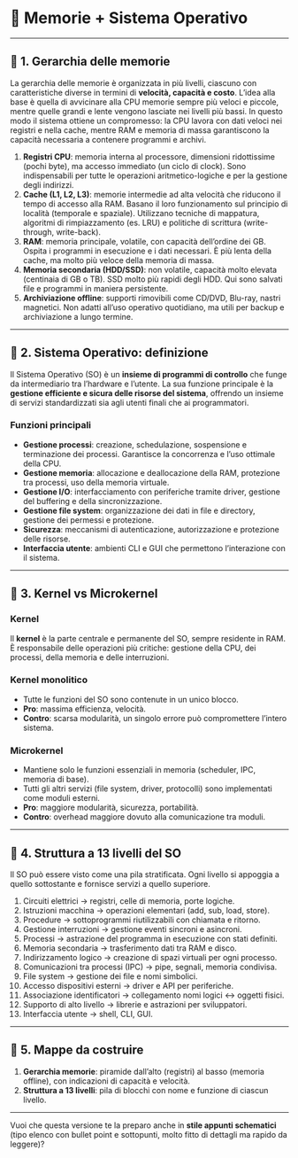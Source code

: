 # 📘 Memorie + Sistema Operativo

---

## 🔹 1. Gerarchia delle memorie

La gerarchia delle memorie è organizzata in più livelli, ciascuno con caratteristiche diverse in termini di **velocità, capacità e costo**.
L’idea alla base è quella di avvicinare alla CPU memorie sempre più veloci e piccole, mentre quelle grandi e lente vengono lasciate nei livelli più bassi. In questo modo il sistema ottiene un compromesso: la CPU lavora con dati veloci nei registri e nella cache, mentre RAM e memoria di massa garantiscono la capacità necessaria a contenere programmi e archivi.

1. **Registri CPU**: memoria interna al processore, dimensioni ridottissime (pochi byte), ma accesso immediato (un ciclo di clock). Sono indispensabili per tutte le operazioni aritmetico-logiche e per la gestione degli indirizzi.
2. **Cache (L1, L2, L3)**: memorie intermedie ad alta velocità che riducono il tempo di accesso alla RAM. Basano il loro funzionamento sul principio di località (temporale e spaziale). Utilizzano tecniche di mappatura, algoritmi di rimpiazzamento (es. LRU) e politiche di scrittura (write-through, write-back).
3. **RAM**: memoria principale, volatile, con capacità dell’ordine dei GB. Ospita i programmi in esecuzione e i dati necessari. È più lenta della cache, ma molto più veloce della memoria di massa.
4. **Memoria secondaria (HDD/SSD)**: non volatile, capacità molto elevata (centinaia di GB o TB). SSD molto più rapidi degli HDD. Qui sono salvati file e programmi in maniera persistente.
5. **Archiviazione offline**: supporti rimovibili come CD/DVD, Blu-ray, nastri magnetici. Non adatti all’uso operativo quotidiano, ma utili per backup e archiviazione a lungo termine.

---

## 🔹 2. Sistema Operativo: definizione

Il Sistema Operativo (SO) è un **insieme di programmi di controllo** che funge da intermediario tra l’hardware e l’utente. La sua funzione principale è la **gestione efficiente e sicura delle risorse del sistema**, offrendo un insieme di servizi standardizzati sia agli utenti finali che ai programmatori.

### Funzioni principali

* **Gestione processi**: creazione, schedulazione, sospensione e terminazione dei processi. Garantisce la concorrenza e l’uso ottimale della CPU.
* **Gestione memoria**: allocazione e deallocazione della RAM, protezione tra processi, uso della memoria virtuale.
* **Gestione I/O**: interfacciamento con periferiche tramite driver, gestione del buffering e della sincronizzazione.
* **Gestione file system**: organizzazione dei dati in file e directory, gestione dei permessi e protezione.
* **Sicurezza**: meccanismi di autenticazione, autorizzazione e protezione delle risorse.
* **Interfaccia utente**: ambienti CLI e GUI che permettono l’interazione con il sistema.

---

## 🔹 3. Kernel vs Microkernel

### Kernel

Il **kernel** è la parte centrale e permanente del SO, sempre residente in RAM. È responsabile delle operazioni più critiche: gestione della CPU, dei processi, della memoria e delle interruzioni.

### Kernel monolitico

* Tutte le funzioni del SO sono contenute in un unico blocco.
* **Pro**: massima efficienza, velocità.
* **Contro**: scarsa modularità, un singolo errore può compromettere l’intero sistema.

### Microkernel

* Mantiene solo le funzioni essenziali in memoria (scheduler, IPC, memoria di base).
* Tutti gli altri servizi (file system, driver, protocolli) sono implementati come moduli esterni.
* **Pro**: maggiore modularità, sicurezza, portabilità.
* **Contro**: overhead maggiore dovuto alla comunicazione tra moduli.

---

## 🔹 4. Struttura a 13 livelli del SO

Il SO può essere visto come una pila stratificata. Ogni livello si appoggia a quello sottostante e fornisce servizi a quello superiore.

1. Circuiti elettrici → registri, celle di memoria, porte logiche.
2. Istruzioni macchina → operazioni elementari (add, sub, load, store).
3. Procedure → sottoprogrammi riutilizzabili con chiamata e ritorno.
4. Gestione interruzioni → gestione eventi sincroni e asincroni.
5. Processi → astrazione del programma in esecuzione con stati definiti.
6. Memoria secondaria → trasferimento dati tra RAM e disco.
7. Indirizzamento logico → creazione di spazi virtuali per ogni processo.
8. Comunicazioni tra processi (IPC) → pipe, segnali, memoria condivisa.
9. File system → gestione dei file e nomi simbolici.
10. Accesso dispositivi esterni → driver e API per periferiche.
11. Associazione identificatori → collegamento nomi logici ↔ oggetti fisici.
12. Supporto di alto livello → librerie e astrazioni per sviluppatori.
13. Interfaccia utente → shell, CLI, GUI.

---

## 🔹 5. Mappe da costruire

1. **Gerarchia memorie**: piramide dall’alto (registri) al basso (memoria offline), con indicazioni di capacità e velocità.
2. **Struttura a 13 livelli**: pila di blocchi con nome e funzione di ciascun livello.

---

Vuoi che questa versione te la preparo anche in **stile appunti schematici** (tipo elenco con bullet point e sottopunti, molto fitto di dettagli ma rapido da leggere)?
